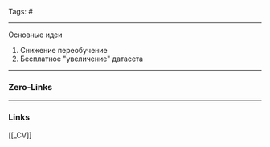 Tags: #
____
Основные идеи
1. Снижение переобучение
2. Бесплатное "увеличение" датасета




____
### Zero-Links

____
### Links
[[_CV]]